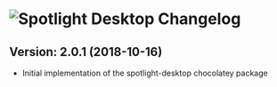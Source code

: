 # ![Spotlight Desktop Changelog](https://img.shields.io/badge/Spotlight%20Desktop-Package%20Changelog-blue.svg?style=for-the-badge)

## Version: 2.0.1 (2018-10-16)
- Initial implementation of the spotlight-desktop chocolatey package
